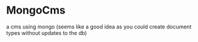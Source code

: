 MongoCms
========

a cms using mongo (seems like a good idea as you could create document types without updates to the db)
